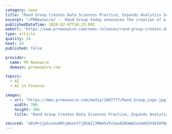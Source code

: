 ```yaml
---
category: news
title: "Rand Group Creates Data Sciences Practice, Expands Analytics Services"
excerpt: "/PRNewswire/ -- Rand Group today announces the creation of a Data Sciences Practice. The practice combines mathematics, statistics, research,"
publishedDateTime: 2020-02-07T16:25:00Z
webUrl: "https://www.prnewswire.com/news-releases/rand-group-creates-data-sciences-practice-expands-analytics-services-301001033.html"
type: article
quality: 24
heat: 24
published: false

provider:
  name: PR Newswire
  domain: prnewswire.com

topics:
  - AI
  - AI in Finance

images:
  - url: "https://mma.prnewswire.com/media/1087777/Rand_Group_Logo.jpg?p=facebook"
    width: 700
    height: 366
    title: "Rand Group Creates Data Sciences Practice, Expands Analytics Services"

secured: "a8cM+zjpkxzeuHKhjWoontTjDhAZj3Mm65xFx5ao8ZKmWpEa3omR2V4bI8fWgZHzrtXMZBptmXWcB9YoNZ3eVZVoocRgWaGsIdqnDG2ZRO7XA5HVuAi+tAq9Gr5wpDgdIFNAS9qaV8HQ4TLR62sT1uz2a4CxKgAzwGrhEmeST7NxdZihBPbEq1ePa9LSSXE14twNnU2r7FLrUFIhYwCZ4QuKMXMbiBJu/7neiMKF6Vc1IJka8ZLlKdajOfAFfDhAF90ry0b9EmQ7K7GiOzGGrVFs3gETEi8AHBrNZ10bo1OUIGQblLe2vUZjPshk0IwLBDiiPyjDC4v2DOehfcn1vM8ZYH9J/mgprl3rbIRshVIoQ0pVg2KEnDhemmAdwWwMlf46Ou5HUlsSUZ3ZKvd/ObNfpgFDBrQGI+L59lE2Sev9C9jlocmE2FgXX0CoWLBVuPYePlG9gq0rFsm9V+YdWEoGWckDTUPFfz3iHXXzPtI=;Fg7+mIMISUMpz6Zx/t/nRg=="
---
```


